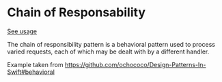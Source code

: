 # Chain of Responsability
[See usage](https://github.com/asalom/Cocoa-Design-Patterns-in-Swift/tree/master/DesignPatterns/DesignPatternsTests/Decoupling/Chain%20of%20Responsability)

The chain of responsibility pattern is a behavioral pattern used to process varied requests, each of which may be dealt with by a different handler.

Example taken from https://github.com/ochococo/Design-Patterns-In-Swift#behavioral